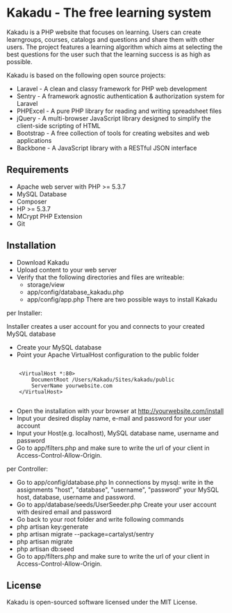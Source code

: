 # Kakadu - The free learning system

Kakadu is a PHP website that focuses on learning. Users can create learngroups, courses, catalogs and questions and 
share them with other users. The project features a learning algorithm which aims at selecting the best questions for the user such that the learning success is as high as possible.

Kakadu is based on the following open source projects:
- Laravel - A clean and classy framework for PHP web development
- Sentry - A framework agnostic authentication & authorization system for Laravel
- PHPExcel - A pure PHP library for reading and writing spreadsheet files
- jQuery - A multi-browser JavaScript library designed to simplify the client-side scripting of HTML
- Bootstrap -  A free collection of tools for creating websites and web applications
- Backbone - A JavaScript library with a RESTful JSON interface

## Requirements
- Apache web server with PHP >= 5.3.7
- MySQL Database
- Composer
- HP >= 5.3.7
- MCrypt PHP Extension
- Git

## Installation
- Download Kakadu
- Upload content to your web server
- Verify that the following directories and files are writeable:
  - storage/view
  - app/config/database_kakadu.php
  - app/config/app.php
There are two possible ways to install Kakadu

per Installer:

Installer creates a user account for you and connects to your created
MySQL database
  - Create your MySQL database
  - Point your Apache VirtualHost configuration to the public
folder
<pre><code>
    &lt;VirtualHost *:80&gt;
        DocumentRoot /Users/Kakadu/Sites/kakadu/public
        ServerName yourwebsite.com
    &lt;/VirtualHost&gt;
    
</code></pre>
  - Open the installation with your browser at http://yourwebsite.com/install
  - Input your desired display name, e-mail and password for
your user account
  - Input your Host(e.g. localhost), MySQL database name,
username and password
  - Go to app/filters.php and make sure to write the url of your client in Access-Control-Allow-Origin.

per Controller:
  - Go to app/config/database.php
In connections by mysql: write in the assignments "host", "database", "username", "password" your MySQL host, database, username and password.
  - Go to app/database/seeds/UserSeeder.php
Create your user account with desired email and password
  - Go back to your root folder and write following commands
  - php artisan key:generate
  - php artisan migrate --package=cartalyst/sentry
  - php artisan migrate
  - php artisan db:seed
  - Go to app/filters.php and make sure to write the url of your client in Access-Control-Allow-Origin.

## License
Kakadu is open-sourced software licensed under the MIT License.
